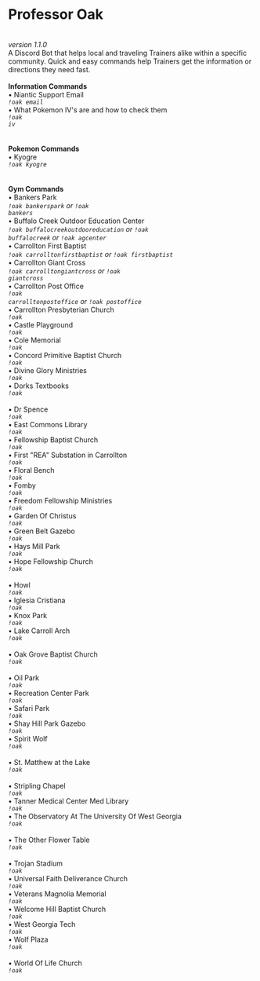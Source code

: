 <b><h1>Professor Oak</h1></b><br>
<i>version 1.1.0</i><br>
A Discord Bot that helps local and traveling Trainers alike within a specific community. Quick and easy commands help Trainers get the information or directions they need fast.
<br><br>
<b>Information Commands</b><br>
&bull; Niantic Support Email<br>
<i><code>!oak email</code></i><br>
&bull; What Pokemon IV's are and how to check them<br>
<i><code>!oak iv</code></i><br>
<br><br>
<b>Pokemon Commands</b><br>
&bull; Kyogre<br>
<i><code>!oak kyogre</code></i><br>
<br><br>
<b>Gym Commands</b><br>
&bull; Bankers Park<br>
<i><code>!oak bankerspark</code> or <code>!oak bankers</code></i><br>
&bull; Buffalo Creek Outdoor Education Center<br>
<i><code>!oak buffalocreekoutdooreducation</code> or <code>!oak buffalocreek</code> or <code>!oak agcenter</code></i><br>
&bull; Carrollton First Baptist<br>
<i><code>!oak carrolltonfirstbaptist</code> or <code>!oak firstbaptist</code></i><br>
&bull; Carrollton Giant Cross<br>
<i><code>!oak carrolltongiantcross</code> or <code>!oak giantcross</code></i><br>
&bull; Carrollton Post Office<br>
<i><code>!oak carrolltonpostoffice</code> or <code>!oak postoffice</code></i><br>
&bull; Carrollton Presbyterian Church<br>
<i><code>!oak </code></i><br>
&bull; Castle Playground<br>
<i><code>!oak </code></i><br>
&bull; Cole Memorial<br>
<i><code>!oak </code></i><br>
&bull; Concord Primitive Baptist Church<br>
<i><code>!oak </code></i><br>
&bull; Divine Glory Ministries<br>
<i><code>!oak </code></i><br>
&bull; Dorks Textbooks<br>
<i><code>!oak </code></i><br>
&bull; Dr Spence<br>
<i><code>!oak </code></i><br>
&bull; East Commons Library<br>
<i><code>!oak </code></i><br>
&bull; Fellowship Baptist Church<br>
<i><code>!oak </code></i><br>
&bull; First "REA" Substation in Carrollton<br>
<i><code>!oak </code></i><br>
&bull; Floral Bench<br>
<i><code>!oak </code></i><br>
&bull; Fomby<br>
<i><code>!oak </code></i><br>
&bull; Freedom Fellowship Ministries<br>
<i><code>!oak </code></i><br>
&bull; Garden Of Christus<br>
<i><code>!oak </code></i><br>
&bull; Green Belt Gazebo<br>
<i><code>!oak </code></i><br>
&bull; Hays Mill Park<br>
<i><code>!oak </code></i><br>
&bull; Hope Fellowship Church<br>
<i><code>!oak </code></i><br>
&bull; Howl<br>
<i><code>!oak </code></i><br>
&bull; Iglesia Cristiana<br>
<i><code>!oak </code></i><br>
&bull; Knox Park<br>
<i><code>!oak </code></i><br>
&bull; Lake Carroll Arch<br>
<i><code>!oak </code></i><br>
&bull; Oak Grove Baptist Church<br>
<i><code>!oak </code></i><br>
&bull; Oil Park<br>
<i><code>!oak </code></i><br>
&bull; Recreation Center Park<br>
<i><code>!oak </code></i><br>
&bull; Safari Park<br>
<i><code>!oak </code></i><br>
&bull; Shay Hill Park Gazebo<br>
<i><code>!oak </code></i><br>
&bull; Spirit Wolf<br>
<i><code>!oak </code></i><br>
&bull; St. Matthew at the Lake<br>
<i><code>!oak </code></i><br>
&bull; Stripling Chapel<br>
<i><code>!oak </code></i><br>
&bull; Tanner Medical Center Med Library<br>
<i><code>!oak </code></i><br>
&bull; The Observatory At The University Of West Georgia<br>
<i><code>!oak </code></i><br>
&bull; The Other Flower Table<br>
<i><code>!oak </code></i><br>
&bull; Trojan Stadium<br>
<i><code>!oak </code></i><br>
&bull; Universal Faith Deliverance Church<br>
<i><code>!oak </code></i><br>
&bull; Veterans Magnolia Memorial<br>
<i><code>!oak </code></i><br>
&bull; Welcome Hill Baptist Church<br>
<i><code>!oak </code></i><br>
&bull; West Georgia Tech<br>
<i><code>!oak </code></i><br>
&bull; Wolf Plaza<br>
<i><code>!oak </code></i><br>
&bull; World Of Life Church<br>
<i><code>!oak </code></i><br>
